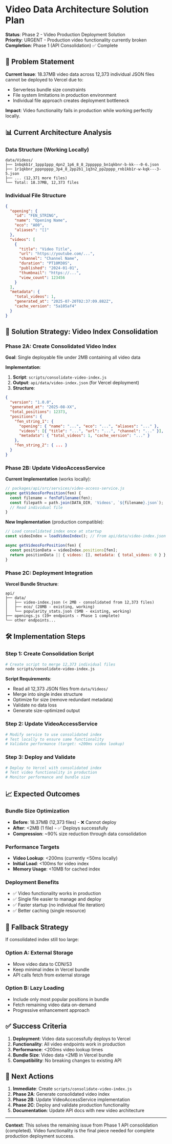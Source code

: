 # Video Data Architecture Solution Plan

**Status**: Phase 2 - Video Production Deployment Solution  
**Priority**: URGENT - Production video functionality currently broken  
**Completion**: Phase 1 (API Consolidation) ✅ Complete  

## 🎯 Problem Statement

**Current Issue**: 18.37MB video data across 12,373 individual JSON files cannot be deployed to Vercel due to:
- Serverless bundle size constraints
- File system limitations in production environment  
- Individual file approach creates deployment bottleneck

**Impact**: Video functionality fails in production while working perfectly locally.

## 📊 Current Architecture Analysis

### Data Structure (Working Locally)
```
data/Videos/
├── 1nbqkb1r_1ppp1ppp_4pn2_1p6_8_8_2pppppp_bn1qkbnr-b-kk---0-6.json
├── 1r1qkbnr_pppnpppp_3p4_8_2pp2b1_1q3n2_pp2pppp_rnb1kb1r-w-kqk---3-5.json
├── ... (12,371 more files)
└── Total: 18.37MB, 12,373 files
```

### Individual File Structure
```json
{
  "opening": {
    "id": "FEN_STRING",
    "name": "Opening Name", 
    "eco": "A00",
    "aliases": "[]"
  },
  "videos": [
    {
      "title": "Video Title",
      "url": "https://youtube.com/...",
      "channel": "Channel Name",
      "duration": "PT10M30S",
      "published": "2024-01-01",
      "thumbnail": "https://...",
      "view_count": 123456
    }
  ],
  "metadata": {
    "total_videos": 1,
    "generated_at": "2025-07-20T02:37:09.882Z", 
    "cache_version": "5a105af4"
  }
}
```

## 🚀 Solution Strategy: Video Index Consolidation

### Phase 2A: Create Consolidated Video Index

**Goal**: Single deployable file under 2MB containing all video data

**Implementation**:
1. **Script**: `scripts/consolidate-video-index.js`
2. **Output**: `api/data/video-index.json` (for Vercel deployment)
3. **Structure**:
```json
{
  "version": "1.0.0",
  "generated_at": "2025-08-XX",
  "total_positions": 12373,
  "positions": {
    "fen_string_1": {
      "opening": { "name": "...", "eco": "...", "aliases": "..." },
      "videos": [{ "title": "...", "url": "...", "channel": "..." }],
      "metadata": { "total_videos": 1, "cache_version": "..." }
    },
    "fen_string_2": { ... }
  }
}
```

### Phase 2B: Update VideoAccessService

**Current Implementation** (works locally):
```javascript
// packages/api/src/services/video-access-service.js
async getVideosForPosition(fen) {
  const filename = fenToFilename(fen);
  const filepath = path.join(DATA_DIR, 'Videos', `${filename}.json`);
  // Read individual file
}
```

**New Implementation** (production compatible):
```javascript
// Load consolidated index once at startup
const videoIndex = loadVideoIndex(); // From api/data/video-index.json

async getVideosForPosition(fen) {
  const positionData = videoIndex.positions[fen];
  return positionData || { videos: [], metadata: { total_videos: 0 } };
}
```

### Phase 2C: Deployment Integration

**Vercel Bundle Structure**:
```
api/
├── data/
│   ├── video-index.json (< 2MB - consolidated from 12,373 files)
│   ├── eco/ (28MB - existing, working)
│   └── popularity_stats.json (5MB - existing, working)
├── openings.js (19+ endpoints - Phase 1 complete)
└── other endpoints...
```

## 🛠️ Implementation Steps

### Step 1: Create Consolidation Script
```bash
# Create script to merge 12,373 individual files
node scripts/consolidate-video-index.js
```

**Script Requirements**:
- Read all 12,373 JSON files from `data/Videos/`
- Merge into single index structure
- Optimize for size (remove redundant metadata)
- Validate no data loss
- Generate size-optimized output

### Step 2: Update VideoAccessService
```bash
# Modify service to use consolidated index
# Test locally to ensure same functionality
# Validate performance (target: <200ms video lookup)
```

### Step 3: Deploy and Validate
```bash
# Deploy to Vercel with consolidated index
# Test video functionality in production
# Monitor performance and bundle size
```

## 📈 Expected Outcomes

### Bundle Size Optimization
- **Before**: 18.37MB (12,373 files) - ❌ Cannot deploy
- **After**: <2MB (1 file) - ✅ Deploys successfully
- **Compression**: ~90% size reduction through data consolidation

### Performance Targets
- **Video Lookup**: <200ms (currently <50ms locally)
- **Initial Load**: <100ms for video index
- **Memory Usage**: <10MB for cached index

### Deployment Benefits
- ✅ Video functionality works in production
- ✅ Single file easier to manage and deploy
- ✅ Faster startup (no individual file iteration)
- ✅ Better caching (single resource)

## 🔄 Fallback Strategy

If consolidated index still too large:

### Option A: External Storage
- Move video data to CDN/S3
- Keep minimal index in Vercel bundle  
- API calls fetch from external storage

### Option B: Lazy Loading
- Include only most popular positions in bundle
- Fetch remaining video data on-demand
- Progressive enhancement approach

## ✅ Success Criteria

1. **Deployment**: Video data successfully deploys to Vercel
2. **Functionality**: All video endpoints work in production
3. **Performance**: <200ms video lookup times
4. **Bundle Size**: Video data <2MB in Vercel bundle
5. **Compatibility**: No breaking changes to existing API

## 🎯 Next Actions

1. **Immediate**: Create `scripts/consolidate-video-index.js`
2. **Phase 2A**: Generate consolidated video index
3. **Phase 2B**: Update VideoAccessService implementation  
4. **Phase 2C**: Deploy and validate production functionality
5. **Documentation**: Update API docs with new video architecture

---

**Context**: This solves the remaining issue from Phase 1 API consolidation (completed). Video functionality is the final piece needed for complete production deployment success.
